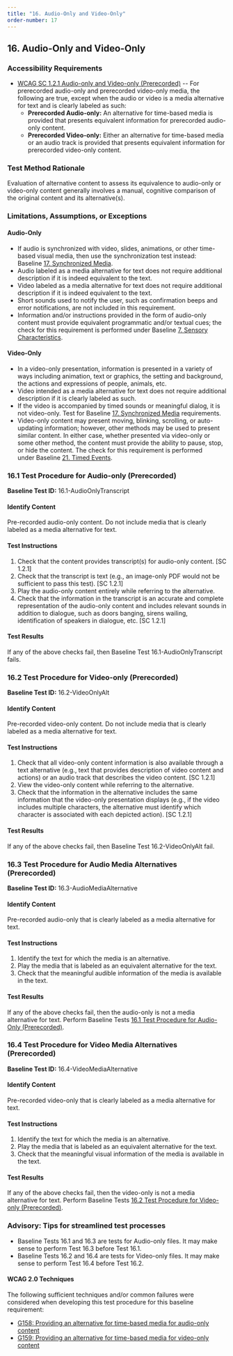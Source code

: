 ```yaml
---
title: "16. Audio-Only and Video-Only"
order-number: 17
---
```

## 16. Audio-Only and Video-Only

### Accessibility Requirements

-   [WCAG SC 1.2.1 Audio-only and Video-only (Prerecorded)](https://www.w3.org/TR/UNDERSTANDING-WCAG20/media-equiv-av-only-alt.html) -- For prerecorded audio-only and prerecorded video-only media, the following are true, except when the audio or video is a media alternative for text and is clearly labeled as such:
    -   **Prerecorded Audio-only:** An alternative for time-based media is provided that presents equivalent information for prerecorded audio-only content.
    -   **Prerecorded Video-only:** Either an alternative for time-based media or an audio track is provided that presents equivalent information for prerecorded video-only content.

### Test Method Rationale

Evaluation of alternative content to assess its equivalence to audio-only or video-only content generally involves a manual, cognitive comparison of the original content and its alternative(s).

### Limitations, Assumptions, or Exceptions

#### Audio-Only

-   If audio is synchronized with video, slides, animations, or other time-based visual media, then use the synchronization test instead: Baseline [17. Synchronized Media](../17SyncMedia).
-   Audio labeled as a media alternative for text does not require additional description if it is indeed equivalent to the text.
-   Video labeled as a media alternative for text does not require additional description if it is indeed equivalent to the text.
-   Short sounds used to notify the user, such as confirmation beeps and error notifications, are not included in this requirement.
-   Information and/or instructions provided in the form of audio-only content must provide equivalent programmatic and/or textual cues; the check for this requirement is performed under Baseline [7. Sensory Characteristics](../07Sensory).

#### Video-Only

-   In a video-only presentation, information is presented in a variety of ways including animation, text or graphics, the setting and background, the actions and expressions of people, animals, etc.
-   Video intended as a media alternative for text does not require additional description if it is clearly labeled as such.
-   If the video is accompanied by timed sounds or meaningful dialog, it is not video-only. Test for Baseline [17. Synchronized Media](../17SyncMedia) requirements.
-   Video-only content may present moving, blinking, scrolling, or auto-updating information; however, other methods may be used to present similar content. In either case, whether presented via video-only or some other method, the content must provide the ability to pause, stop, or hide the content. The check for this requirement is performed under Baseline [21. Timed Events](../21TimedEvents).

### 16.1 Test Procedure for Audio-only (Prerecorded)

**Baseline Test ID:** 16.1-AudioOnlyTranscript

#### Identify Content

<p id="1IC">Pre-recorded audio-only content. Do not include media that is clearly labeled as a media alternative for text.</p>

#### Test Instructions

<ol id="1TI">
    <li id="1TI-1">Check that the content provides transcript(s) for audio-only content. [SC 1.2.1]</li>
    <li id="1TI-2">Check that the transcript is text (e.g., an image-only PDF would not be sufficient to pass this test). [SC 1.2.1]</li>
    <li id="1TI-3">Play the audio-only content entirely while referring to the alternative.</li>
    <li id="1TI-4">Check that the information in the transcript is an accurate and complete representation of the audio-only content and includes relevant sounds in addition to dialogue, such as doors banging, sirens wailing, identification of speakers in dialogue, etc. [SC 1.2.1]</li>
</ol>

#### Test Results
<p id="1TR">If any of the above checks fail, then Baseline Test 16.1-AudioOnlyTranscript fails.</p>

### 16.2 Test Procedure for Video-only (Prerecorded)

**Baseline Test ID:** 16.2-VideoOnlyAlt

#### Identify Content

<p id="2IC">Pre-recorded video-only content. Do not include media that is clearly labeled as a media alternative for text.</p>

#### Test Instructions

<ol id="2TI">
    <li id="2TI-1">Check that all video-only content information is also available through a text alternative (e.g., text that provides description of video content and actions) or an audio track that describes the video content. [SC 1.2.1]</li>
    <li id="2TI-2">View the video-only content while referring to the alternative.</li>
    <li id="2TI-3">Check that the information in the alternative includes the same information that the video-only presentation displays (e.g., if the video includes multiple characters, the alternative must identify which character is associated with each depicted action). [SC 1.2.1]</li>
</ol>

#### Test Results

<p id="2TR">If any of the above checks fail, then Baseline Test 16.2-VideoOnlyAlt fail.</p>

### 16.3 Test Procedure for Audio Media Alternatives (Prerecorded)

**Baseline Test ID:** 16.3-AudioMediaAlternative
#### Identify Content
<p id="3IC">Pre-recorded audio-only that is clearly labeled as a media alternative for text.</p>

#### Test Instructions
<ol id="3TI">
    <li id="3TI-1">Identify the text for which the media is an alternative.</li>
    <li id="3TI-2">Play the media that is labeled as an equivalent alternative for the text.</li>   
    <li id="3TI-3">Check that the meaningful audible information of the media is available in the text.</li>  
</ol>

#### Test Results
<p id="3TR">If any of the above checks fail, then the audio-only is not a media alternative for text. Perform Baseline Tests <a href="#161-test-procedure-for-audio-only-prerecorded">16.1 Test Procedure for Audio-Only (Prerecorded)</a>. </p>

### 16.4 Test Procedure for Video Media Alternatives (Prerecorded)

**Baseline Test ID:** 16.4-VideoMediaAlternative
#### Identify Content
<p id="4IC">Pre-recorded video-only that is clearly labeled as a media alternative for text.</p>

#### Test Instructions
<ol id="4TI">
    <li id="4TI-1">Identify the text for which the media is an alternative.</li>
    <li id="4TI-2">Play the media that is labeled as an equivalent alternative for the text.</li>   
    <li id="4TI-3">Check that the meaningful visual information of the media is available in the text.</li>  
</ol>

#### Test Results
<p id="4TR">If any of the above checks fail, then the video-only is not a media alternative for text. Perform Baseline Tests <a href="#162-test-procedure-for-video-only-prerecorded">16.2 Test Procedure for Video-only (Prerecorded)</a>. </p>

### Advisory: Tips for streamlined test processes
- Baseline Tests 16.1 and 16.3 are tests for Audio-only files. It may make sense to perform Test 16.3 before Test 16.1.
- Baseline Tests 16.2 and 16.4 are tests for Video-only files. It may make sense to perform Test 16.4 before Test 16.2.

#### WCAG 2.0 Techniques

The following sufficient techniques and/or common failures were considered when developing this test procedure for this baseline requirement:
-   [G158: Providing an alternative for time-based media for audio-only content](https://www.w3.org/TR/WCAG20-TECHS/G158.html)
-   [G159: Providing an alternative for time-based media for video-only content](https://www.w3.org/TR/WCAG20-TECHS/G159.html)

